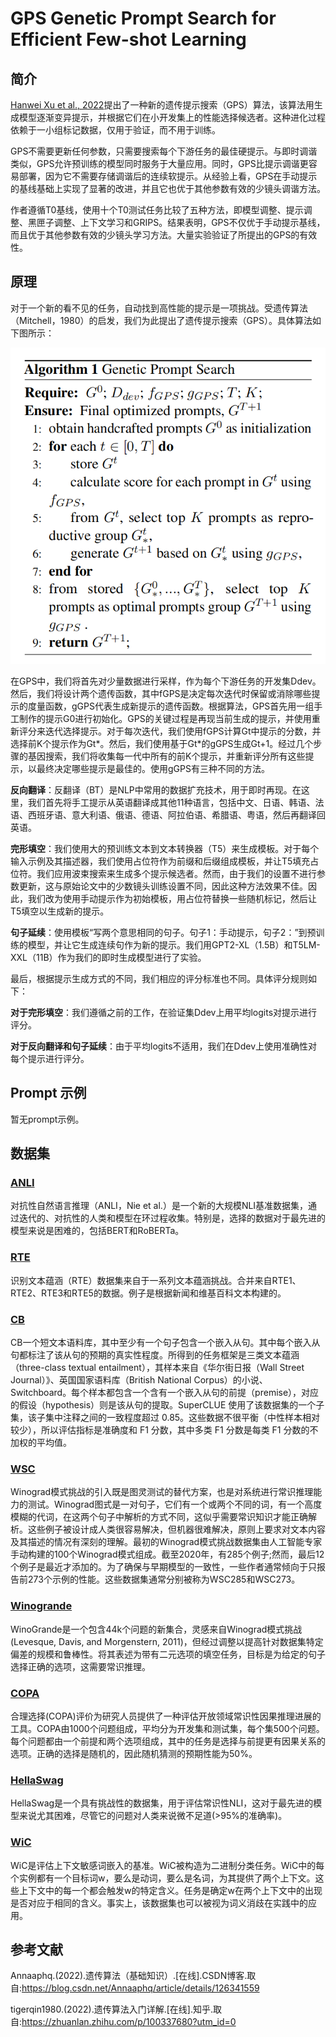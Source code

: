 # GPS Genetic Prompt Search for Efficient Few-shot Learning

## 简介

[Hanwei Xu et al., 2022](https://arxiv.org/pdf/2210.17041.pdf)提出了一种新的遗传提示搜索（GPS）算法，该算法用生成模型逐渐变异提示，并根据它们在小开发集上的性能选择候选者。这种进化过程依赖于一小组标记数据，仅用于验证，而不用于训练。

GPS不需要更新任何参数，只需要搜索每个下游任务的最佳硬提示。与即时调谐类似，GPS允许预训练的模型同时服务于大量应用。同时，GPS比提示调谐更容易部署，因为它不需要存储调谐后的连续软提示。从经验上看，GPS在手动提示的基线基础上实现了显著的改进，并且它也优于其他参数有效的少镜头调谐方法。

作者遵循T0基线，使用十个T0测试任务比较了五种方法，即模型调整、提示调整、黑匣子调整、上下文学习和GRIPS。结果表明，GPS不仅优于手动提示基线，而且优于其他参数有效的少镜头学习方法。大量实验验证了所提出的GPS的有效性。


## 原理

对于一个新的看不见的任务，自动找到高性能的提示是一项挑战。受遗传算法（Mitchell，1980）的启发，我们为此提出了遗传提示搜索（GPS）。具体算法如下图所示：

![Algorithm](img/Algorithm.png)

在GPS中，我们将首先对少量数据进行采样，作为每个下游任务的开发集Ddev。然后，我们将设计两个遗传函数，其中fGPS是决定每次迭代时保留或消除哪些提示的度量函数，gGPS代表生成新提示的遗传函数。根据算法，GPS首先用一组手工制作的提示G0进行初始化。GPS的关键过程是再现当前生成的提示，并使用重新评分来迭代选择提示。对于每次迭代，我们使用fGPS计算Gt中提示的分数，并选择前K个提示作为Gt*。然后，我们使用基于Gt*的gGPS生成Gt+1。经过几个步骤的基因搜索，我们将收集每一代中所有的前K个提示，并重新评分所有这些提示，以最终决定哪些提示是最佳的。使用gGPS有三种不同的方法。

**反向翻译**：反翻译（BT）是NLP中常用的数据扩充技术，用于即时再现。在这里，我们首先将手工提示从英语翻译成其他11种语言，包括中文、日语、韩语、法语、西班牙语、意大利语、俄语、德语、阿拉伯语、希腊语、粤语，然后再翻译回英语。

**完形填空**：我们使用大的预训练文本到文本转换器（T5）来生成模板。对于每个输入示例及其描述器，我们使用占位符作为前缀和后缀组成模板，并让T5填充占位符。我们应用波束搜索来生成多个提示候选者。然而，由于我们的设置不进行参数更新，这与原始论文中的少数镜头训练设置不同，因此这种方法效果不佳。因此，我们改为使用手动提示作为初始模板，用占位符替换一些随机标记，然后让T5填空以生成新的提示。

**句子延续**：使用模板“写两个意思相同的句子。句子1：手动提示，句子2：”到预训练的模型，并让它生成连续句作为新的提示。我们用GPT2-XL（1.5B）和T5LM-XXL（11B）作为我们的即时生成模型进行了实验。

最后，根据提示生成方式的不同，我们相应的评分标准也不同。具体评分规则如下：

**对于完形填空**：我们遵循之前的工作，在验证集Ddev上用平均logits对提示进行评分。

**对于反向翻译和句子延续**：由于平均logits不适用，我们在Ddev上使用准确性对每个提示进行评分。


## Prompt 示例

暂无prompt示例。

## 数据集

### [ANLI](https://github.com/facebookresearch/anli)
对抗性自然语言推理（ANLI，Nie et al.）是一个新的大规模NLI基准数据集，通过迭代的、对抗性的人类和模型在环过程收集。特别是，选择的数据对于最先进的模型来说是困难的，包括BERT和RoBERTa。

### [RTE](https://aclweb.org/aclwiki/Recognizing_Textual_Entailment)
识别文本蕴涵（RTE）数据集来自于一系列文本蕴涵挑战。合并来自RTE1、RTE2、RTE3和RTE5的数据。例子是根据新闻和维基百科文本构建的。

### [CB](https://huggingface.co/datasets/super_glue/viewer/cb/test)
CB一个短文本语料库，其中至少有一个句子包含一个嵌入从句。其中每个嵌入从句都标注了该从句的预期的真实性程度。所得到的任务框架是三类文本蕴涵（three-class textual entailment），其样本来自《华尔街日报（Wall Street Journal）》、英国国家语料库（British National Corpus）的小说、Switchboard。每个样本都包含一个含有一个嵌入从句的前提（premise），对应的假设（hypothesis）则是该从句的提取。SuperCLUE 使用了该数据集的一个子集，该子集中注释之间的一致程度超过 0.85。这些数据不很平衡（中性样本相对较少），所以评估指标是准确度和 F1 分数，其中多类 F1 分数是每类 F1 分数的不加权的平均值。

### [WSC](https://cs.nyu.edu/~davise/papers/WinogradSchemas/WS.html)
Winograd模式挑战的引入既是图灵测试的替代方案，也是对系统进行常识推理能力的测试。Winograd图式是一对句子，它们有一个或两个不同的词，有一个高度模糊的代词，在这两个句子中解析的方式不同，这似乎需要常识知识才能正确解析。这些例子被设计成人类很容易解决，但机器很难解决，原则上要求对文本内容及其描述的情况有深刻的理解。最初的Winograd模式挑战数据集由人工智能专家手动构建的100个Winograd模式组成。截至2020年，有285个例子;然而，最后12个例子是最近才添加的。为了确保与早期模型的一致性，一些作者通常倾向于只报告前273个示例的性能。这些数据集通常分别被称为WSC285和WSC273。

### [Winogrande](https://huggingface.co/datasets/winogrande)
WinoGrande是一个包含44k个问题的新集合，灵感来自Winograd模式挑战(Levesque, Davis, and Morgenstern, 2011)，但经过调整以提高针对数据集特定偏差的规模和鲁棒性。将其表述为带有二元选项的填空任务，目标是为给定的句子选择正确的选项，这需要常识推理。

### [COPA](https://people.ict.usc.edu/~gordon/copa.html)
合理选择(COPA)评价为研究人员提供了一种评估开放领域常识性因果推理进展的工具。COPA由1000个问题组成，平均分为开发集和测试集，每个集500个问题。每个问题都由一个前提和两个选项组成，其中的任务是选择与前提更有因果关系的选项。正确的选择是随机的，因此随机猜测的预期性能为50%。

### [HellaSwag](https://rowanzellers.com/hellaswag/)
HellaSwag是一个具有挑战性的数据集，用于评估常识性NLI，这对于最先进的模型来说尤其困难，尽管它的问题对人类来说微不足道(>95%的准确率)。

### [WiC](https://pilehvar.github.io/wic/)
WiC是评估上下文敏感词嵌入的基准。WiC被构造为二进制分类任务。WiC中的每个实例都有一个目标词w，要么是动词，要么是名词，为其提供了两个上下文。这些上下文中的每一个都会触发w的特定含义。任务是确定w在两个上下文中的出现是否对应于相同的含义。事实上，该数据集也可以被视为词义消歧在实践中的应用。

## 参考文献

Annaaphq.(2022).遗传算法（基础知识）.[在线].CSDN博客.取自:https://blog.csdn.net/Annaaphq/article/details/126341559

tigerqin1980.(2022).遗传算法入门详解.[在线].知乎.取自:https://zhuanlan.zhihu.com/p/100337680?utm_id=0

